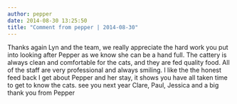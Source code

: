 ```yaml
---
author: pepper
date: 2014-08-30 13:25:50
title: "Comment from pepper | 2014-08-30"
---
```

Thanks again Lyn and the team, we really appreciate the hard work you put into looking after Pepper as we know she can be a hand full. The cattery is always clean and comfortable for the cats, and they are fed quality food. All of the staff are very professional and always smiling. l like the the honest feed back I get about Pepper and her stay, it shows you have all taken time to get to know the cats. 
see you next year
Clare, Paul, Jessica and a big thank you from Pepper

